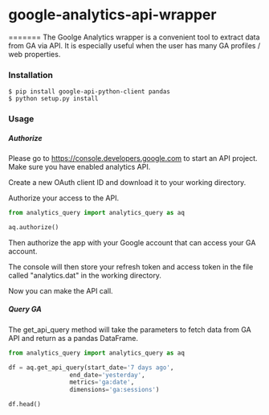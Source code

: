 # google-analytics-api-wrapper
=======
The Goolge Analytics wrapper is a convenient tool to extract data from GA via API. It is especially useful when the user has many GA profiles / web properties.

### Installation

```
$ pip install google-api-python-client pandas
$ python setup.py install
```
    
### Usage

##### Authorize

Please go to https://console.developers.google.com to start an API project. Make sure you have enabled analytics API. 

Create a new OAuth client ID and download it to your working directory. 

Authorize your access to the API.
 
```python
from analytics_query import analytics_query as aq

aq.authorize()
```

Then authorize the app with your Google account that can access your GA account. 

The console will then store your refresh token and access token in the file called "analytics.dat" in the working directory. 

Now you can make the API call.
 
##### Query GA

The get_api_query method will take the parameters to fetch data from GA API and return as a pandas DataFrame. 

```python
from analytics_query import analytics_query as aq

df = aq.get_api_query(start_date='7 days ago',
                 end_date='yesterday',
                 metrics='ga:date',
                 dimensions='ga:sessions')

df.head()
```